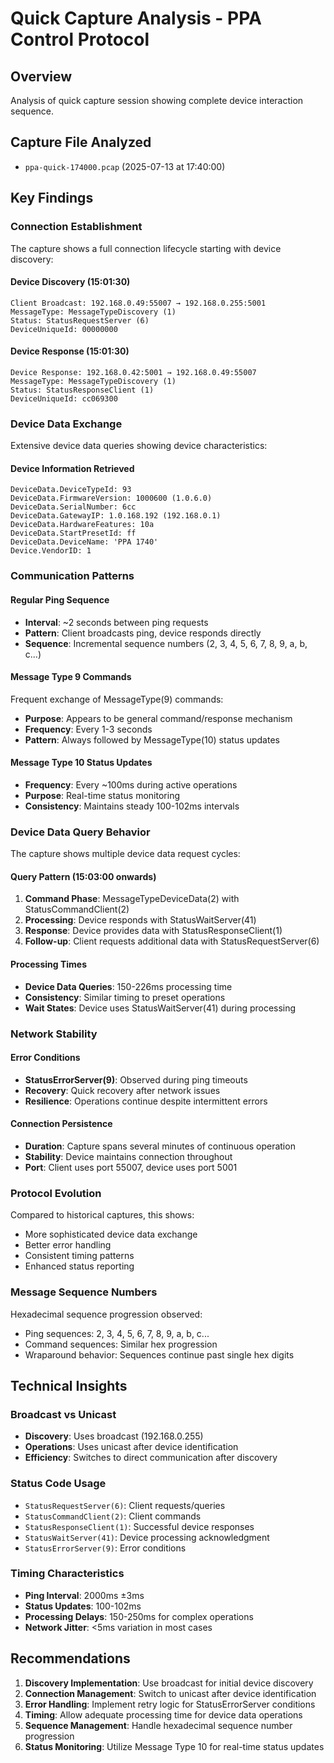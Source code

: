 # Quick Capture Analysis - PPA Control Protocol

## Overview
Analysis of quick capture session showing complete device interaction sequence.

## Capture File Analyzed
- `ppa-quick-174000.pcap` (2025-07-13 at 17:40:00)

## Key Findings

### Connection Establishment
The capture shows a full connection lifecycle starting with device discovery:

#### Device Discovery (15:01:30)
```
Client Broadcast: 192.168.0.49:55007 → 192.168.0.255:5001
MessageType: MessageTypeDiscovery (1)
Status: StatusRequestServer (6)
DeviceUniqueId: 00000000
```

#### Device Response (15:01:30)
```
Device Response: 192.168.0.42:5001 → 192.168.0.49:55007  
MessageType: MessageTypeDiscovery (1)
Status: StatusResponseClient (1)
DeviceUniqueId: cc069300
```

### Device Data Exchange
Extensive device data queries showing device characteristics:

#### Device Information Retrieved
```
DeviceData.DeviceTypeId: 93
DeviceData.FirmwareVersion: 1000600 (1.0.6.0)
DeviceData.SerialNumber: 6cc
DeviceData.GatewayIP: 1.0.168.192 (192.168.0.1)
DeviceData.HardwareFeatures: 10a
DeviceData.StartPresetId: ff
DeviceData.DeviceName: 'PPA 1740'
Device.VendorID: 1
```

### Communication Patterns

#### Regular Ping Sequence
- **Interval**: ~2 seconds between ping requests
- **Pattern**: Client broadcasts ping, device responds directly
- **Sequence**: Incremental sequence numbers (2, 3, 4, 5, 6, 7, 8, 9, a, b, c...)

#### Message Type 9 Commands
Frequent exchange of MessageType(9) commands:
- **Purpose**: Appears to be general command/response mechanism
- **Frequency**: Every 1-3 seconds
- **Pattern**: Always followed by MessageType(10) status updates

#### Message Type 10 Status Updates
- **Frequency**: Every ~100ms during active operations
- **Purpose**: Real-time status monitoring
- **Consistency**: Maintains steady 100-102ms intervals

### Device Data Query Behavior
The capture shows multiple device data request cycles:

#### Query Pattern (15:03:00 onwards)
1. **Command Phase**: MessageTypeDeviceData(2) with StatusCommandClient(2)
2. **Processing**: Device responds with StatusWaitServer(41) 
3. **Response**: Device provides data with StatusResponseClient(1)
4. **Follow-up**: Client requests additional data with StatusRequestServer(6)

#### Processing Times
- **Device Data Queries**: 150-226ms processing time
- **Consistency**: Similar timing to preset operations
- **Wait States**: Device uses StatusWaitServer(41) during processing

### Network Stability
#### Error Conditions
- **StatusErrorServer(9)**: Observed during ping timeouts
- **Recovery**: Quick recovery after network issues
- **Resilience**: Operations continue despite intermittent errors

#### Connection Persistence
- **Duration**: Capture spans several minutes of continuous operation
- **Stability**: Device maintains connection throughout
- **Port**: Client uses port 55007, device uses port 5001

### Protocol Evolution
Compared to historical captures, this shows:
- More sophisticated device data exchange
- Better error handling
- Consistent timing patterns
- Enhanced status reporting

### Message Sequence Numbers
Hexadecimal sequence progression observed:
- Ping sequences: 2, 3, 4, 5, 6, 7, 8, 9, a, b, c...
- Command sequences: Similar hex progression
- Wraparound behavior: Sequences continue past single hex digits

## Technical Insights

### Broadcast vs Unicast
- **Discovery**: Uses broadcast (192.168.0.255)
- **Operations**: Uses unicast after device identification
- **Efficiency**: Switches to direct communication after discovery

### Status Code Usage
- `StatusRequestServer(6)`: Client requests/queries
- `StatusCommandClient(2)`: Client commands
- `StatusResponseClient(1)`: Successful device responses
- `StatusWaitServer(41)`: Device processing acknowledgment
- `StatusErrorServer(9)`: Error conditions

### Timing Characteristics
- **Ping Interval**: 2000ms ±3ms
- **Status Updates**: 100-102ms
- **Processing Delays**: 150-250ms for complex operations
- **Network Jitter**: <5ms variation in most cases

## Recommendations

1. **Discovery Implementation**: Use broadcast for initial device discovery
2. **Connection Management**: Switch to unicast after device identification
3. **Error Handling**: Implement retry logic for StatusErrorServer conditions
4. **Timing**: Allow adequate processing time for device data operations
5. **Sequence Management**: Handle hexadecimal sequence number progression
6. **Status Monitoring**: Utilize Message Type 10 for real-time status updates
